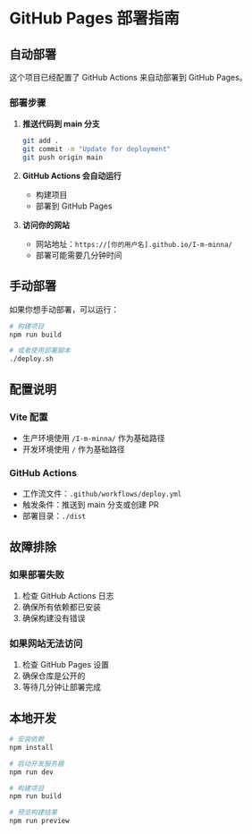 # GitHub Pages 部署指南

## 自动部署

这个项目已经配置了 GitHub Actions 来自动部署到 GitHub Pages。

### 部署步骤

1. **推送代码到 main 分支**
   ```bash
   git add .
   git commit -m "Update for deployment"
   git push origin main
   ```

2. **GitHub Actions 会自动运行**
   - 构建项目
   - 部署到 GitHub Pages

3. **访问你的网站**
   - 网站地址：`https://[你的用户名].github.io/I-m-minna/`
   - 部署可能需要几分钟时间

## 手动部署

如果你想手动部署，可以运行：

```bash
# 构建项目
npm run build

# 或者使用部署脚本
./deploy.sh
```

## 配置说明

### Vite 配置
- 生产环境使用 `/I-m-minna/` 作为基础路径
- 开发环境使用 `/` 作为基础路径

### GitHub Actions
- 工作流文件：`.github/workflows/deploy.yml`
- 触发条件：推送到 main 分支或创建 PR
- 部署目录：`./dist`

## 故障排除

### 如果部署失败
1. 检查 GitHub Actions 日志
2. 确保所有依赖都已安装
3. 确保构建没有错误

### 如果网站无法访问
1. 检查 GitHub Pages 设置
2. 确保仓库是公开的
3. 等待几分钟让部署完成

## 本地开发

```bash
# 安装依赖
npm install

# 启动开发服务器
npm run dev

# 构建项目
npm run build

# 预览构建结果
npm run preview
``` 